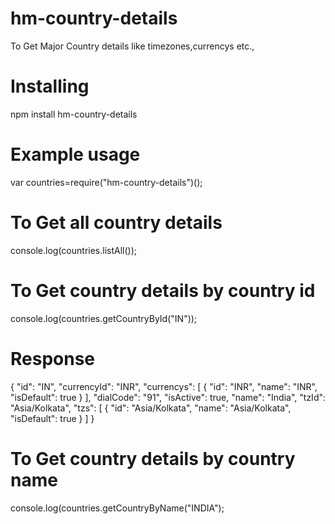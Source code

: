 # hm-country-details
To Get Major Country details like timezones,currencys etc.,


# Installing
npm install hm-country-details

# Example usage
var countries=require("hm-country-details")();

# To Get all country details 
console.log(countries.listAll());

# To Get country details by country id
console.log(countries.getCountryById("IN"));

# Response
{
    "id": "IN",
    "currencyId": "INR",
    "currencys": [
      {
        "id": "INR",
        "name": "INR",
        "isDefault": true
      }
    ],
    "dialCode": "91",
    "isActive": true,
    "name": "India",
    "tzId": "Asia/Kolkata",
    "tzs": [
      {
        "id": "Asia/Kolkata",
        "name": "Asia/Kolkata",
        "isDefault": true
      }
    ]
  }

# To Get country details by country name
console.log(countries.getCountryByName("INDIA");
